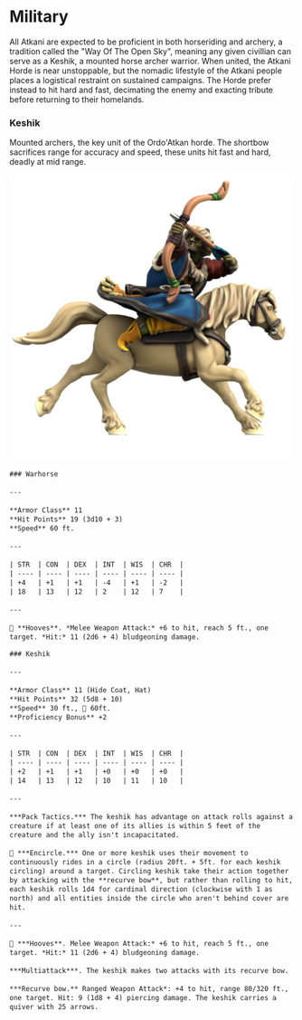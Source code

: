 # Military
All Atkani are expected to be proficient in both horseriding and archery, a tradition called the "Way Of The Open Sky", meaning any given civillian can serve as a Keshik, a mounted horse archer warrior. When united, the Atkani Horde is near unstoppable, but the nomadic lifestyle of the Atkani people places a logistical restraint on sustained campaigns. The Horde prefer instead to hit hard and fast, decimating the enemy and exacting tribute before returning to their homelands.

### Keshik
Mounted archers, the key unit of the Ordo'Atkan horde. The shortbow sacrifices range for accuracy and speed, these units hit fast and hard, deadly at mid range.

![Keshik](keshik.png)

```statblock:5e
### Warhorse

---

**Armor Class** 11
**Hit Points** 19 (3d10 + 3)
**Speed** 60 ft.

---

| STR  | CON  | DEX  | INT  | WIS  | CHR  |
| ---- | ---- | ---- | ---- | ---- | ---- |
| +4   | +1   | +1   | -4   | +1   | -2   |
| 18   | 13   | 12   | 2    | 12   | 7    |

---

🐎 **Hooves**. *Melee Weapon Attack:* +6 to hit, reach 5 ft., one target. *Hit:* 11 (2d6 + 4) bludgeoning damage.

```


```statblock:5e
### Keshik

---

**Armor Class** 11 (Hide Coat, Hat)
**Hit Points** 32 (5d8 + 10)
**Speed** 30 ft., 🐎 60ft.
**Proficiency Bonus** +2

---

| STR  | CON  | DEX  | INT  | WIS  | CHR  |
| ---- | ---- | ---- | ---- | ---- | ---- |
| +2   | +1   | +1   | +0   | +0   | +0   |
| 14   | 13   | 12   | 10   | 11   | 10   |

---

***Pack Tactics.*** The keshik has advantage on attack rolls against a creature if at least one of its allies is within 5 feet of the creature and the ally isn't incapacitated.

🐎 ***Encircle.*** One or more keshik uses their movement to continuously rides in a circle (radius 20ft. + 5ft. for each keshik circling) around a target. Circling keshik take their action together by attacking with the **recurve bow**, but rather than rolling to hit, each keshik rolls 1d4 for cardinal direction (clockwise with 1 as north) and all entities inside the circle who aren't behind cover are hit.

---

🐎 ***Hooves**. Melee Weapon Attack:* +6 to hit, reach 5 ft., one target. *Hit:* 11 (2d6 + 4) bludgeoning damage.

***Multiattack***. The keshik makes two attacks with its recurve bow.

***Recurve bow.** Ranged Weapon Attack*: +4 to hit, range 80/320 ft., one target. Hit: 9 (1d8 + 4) piercing damage. The keshik carries a quiver with 25 arrows.

```
